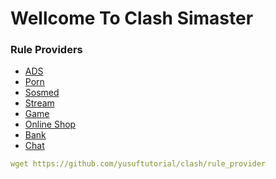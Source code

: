 # Wellcome To Clash Simaster

### Rule Providers

- [ADS](https://raw.githubusercontent.com/yusuftutorial/clash/master/rule_provider/ads.yaml)
- [Porn](https://raw.githubusercontent.com/yusuftutorial/clash/master/rule_provider/porn.yaml)
- [Sosmed](https://raw.githubusercontent.com/yusuftutorial/clash/master/rule_provider/sosmed.yaml)
- [Stream](https://raw.githubusercontent.com/yusuftutorial/clash/master/rule_provider/stream.yaml)
- [Game](https://raw.githubusercontent.com/yusuftutorial/clash/master/rule_provider/game.yaml)
- [Online Shop](https://raw.githubusercontent.com/yusuftutorial/clash/master/rule_provider/olshop.yaml)
- [Bank](https://raw.githubusercontent.com/yusuftutorial/clash/master/rule_provider/bank.yaml)
- [Chat](https://raw.githubusercontent.com/yusuftutorial/clash/master/rule_provider/chat.yaml)

```yaml
wget https://github.com/yusuftutorial/clash/rule_provider
```